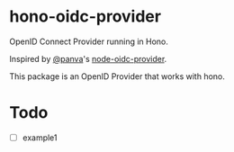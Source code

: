 # hono-oidc-provider
OpenID Connect Provider running in Hono.

Inspired by [@panva](https://github.com/panva)'s [node-oidc-provider](https://github.com/panva/node-oidc-provider/tree/main).

This package is an OpenID Provider that works with hono.

# Todo
- [ ] example1
